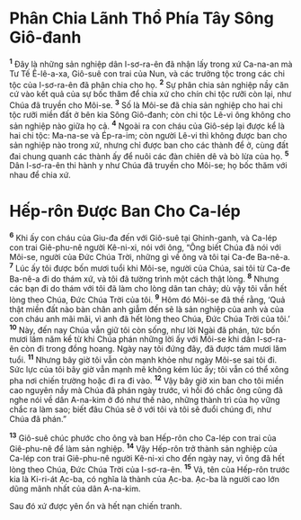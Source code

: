 # Phân Chia Lãnh Thổ Phía Tây Sông Giô-đanh
<sup><b>1</b></sup> Ðây là những sản nghiệp dân I-sơ-ra-ên đã nhận lấy trong xứ Ca-na-an mà Tư Tế Ê-lê-a-xa, Giô-suê con trai của Nun, và các trưởng tộc trong các chi tộc của I-sơ-ra-ên đã phân chia cho họ. <sup><b>2</b></sup> Sự phân chia sản nghiệp nầy căn cứ vào kết quả của sự bốc thăm để chia xứ cho chín chi tộc rưỡi còn lại, như Chúa đã truyền cho Môi-se. <sup><b>3</b></sup> Số là Môi-se đã chia sản nghiệp cho hai chi tộc rưỡi miền đất ở bên kia Sông Giô-đanh; còn chi tộc Lê-vi ông không cho sản nghiệp nào giữa họ cả. <sup><b>4</b></sup> Ngoài ra con cháu của Giô-sép lại được kể là hai chi tộc: Ma-na-se và Ép-ra-im; còn người Lê-vi thì không được ban cho sản nghiệp nào trong xứ, nhưng chỉ được ban cho các thành để ở, cùng đất đai chung quanh các thành ấy để nuôi các đàn chiên dê và bò lừa của họ. <sup><b>5</b></sup> Dân I-sơ-ra-ên thi hành y như Chúa đã truyền cho Môi-se; họ bốc thăm với nhau để chia xứ.


# Hếp-rôn Ðược Ban Cho Ca-lép
<sup><b>6</b></sup> Khi ấy con cháu của Giu-đa đến với Giô-suê tại Ghinh-ganh, và Ca-lép con trai Giê-phu-nê người Kê-ni-xi, nói với ông, “Ông biết Chúa đã nói với Môi-se, người của Ðức Chúa Trời, những gì về ông và tôi tại Ca-đe Ba-nê-a. <sup><b>7</b></sup> Lúc ấy tôi được bốn mươi tuổi khi Môi-se, người của Chúa, sai tôi từ Ca-đe Ba-nê-a đi do thám xứ, và tôi đã tường trình một cách thật lòng. <sup><b>8</b></sup> Nhưng các bạn đi do thám với tôi đã làm cho lòng dân tan chảy; dù vậy tôi vẫn hết lòng theo Chúa, Ðức Chúa Trời của tôi. <sup><b>9</b></sup> Hôm đó Môi-se đã thề rằng, ‘Quả thật miền đất nào bàn chân anh giẫm đến sẽ là sản nghiệp của anh và của con cháu anh mãi mãi, vì anh đã hết lòng theo Chúa, Ðức Chúa Trời của tôi.’ <sup><b>10</b></sup> Này, đến nay Chúa vẫn giữ tôi còn sống, như lời Ngài đã phán, tức bốn mươi lăm năm kể từ khi Chúa phán những lời ấy với Môi-se khi dân I-sơ-ra-ên còn đi trong đồng hoang. Ngày nay tôi đứng đây, đã được tám mươi lăm tuổi. <sup><b>11</b></sup> Nhưng bây giờ tôi vẫn còn mạnh khỏe như ngày Môi-se sai tôi đi. Sức lực của tôi bây giờ vẫn mạnh mẽ không kém lúc ấy; tôi vẫn có thể xông pha nơi chiến trường hoặc đi ra đi vào. <sup><b>12</b></sup> Vậy bây giờ xin ban cho tôi miền cao nguyên nầy mà Chúa đã phán ngày trước, vì hồi đó chắc ông cũng đã nghe nói về dân A-na-kim ở đó như thế nào, những thành trì của họ vững chắc ra làm sao; biết đâu Chúa sẽ ở với tôi và tôi sẽ đuổi chúng đi, như Chúa đã phán.”

<sup><b>13</b></sup> Giô-suê chúc phước cho ông và ban Hếp-rôn cho Ca-lép con trai của Giê-phu-nê để làm sản nghiệp. <sup><b>14</b></sup> Vậy Hếp-rôn trở thành sản nghiệp của Ca-lép con trai Giê-phu-nê người Kê-ni-xi cho đến ngày nay, vì ông đã hết lòng theo Chúa, Ðức Chúa Trời của I-sơ-ra-ên. <sup><b>15</b></sup> Vả, tên của Hếp-rôn trước kia là Ki-ri-át Ạc-ba, có nghĩa là thành của Ạc-ba. Ạc-ba là người cao lớn dũng mãnh nhất của dân A-na-kim.

Sau đó xứ được yên ổn và hết nạn chiến tranh.